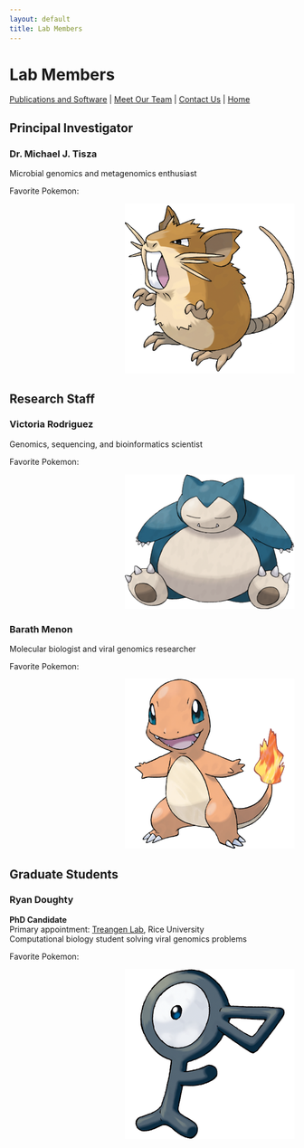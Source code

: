 ```yaml
---
layout: default
title: Lab Members
---
```


# Lab Members

[Publications and Software](publications.md) | [Meet Our Team](members.md) | [Contact Us](contact.md) | [Home](index.md)

## Principal Investigator

### Dr. Michael J. Tisza
Microbial genomics and metagenomics enthusiast

Favorite Pokemon:
<p align="right">
  <img src="assets/images/raticate.png" width="300">
</p>

## Research Staff

### Victoria Rodriguez
Genomics, sequencing, and bioinformatics scientist

Favorite Pokemon:
<p align="right">
  <img src="assets/images/snorlax.png" width="300">
</p>

### Barath Menon
Molecular biologist and viral genomics researcher

Favorite Pokemon:
<p align="right">
  <img src="assets/images/charmander.png" width="300">
</p>

## Graduate Students

### Ryan Doughty
**PhD Candidate**  
Primary appointment: [Treangen Lab](https://www.treangenlab.com/), Rice University  
Computational biology student solving viral genomics problems

Favorite Pokemon:
<p align="right">
  <img src="assets/images/uknown.png" width="300">
</p>
